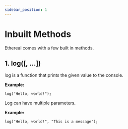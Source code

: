 ```yaml
---
sidebar_position: 1
---
```


# Inbuilt Methods

Ethereal comes with a few built in methods.

## 1. log([, ...])

log is a function that prints the given value to the console.

**Example:**
```etrl
log("Hello, world!");
```

Log can have multiple parameters.

**Example:**
```etrl
log("Hello, world!", "This is a message");
```



